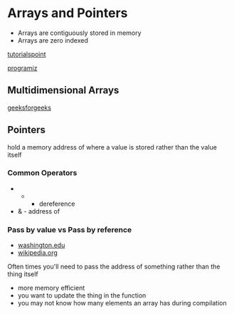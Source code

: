 # Arrays and Pointers
* Arrays are contiguously stored in memory
* Arrays are zero indexed

[tutorialspoint](https://www.tutorialspoint.com/cprogramming/c_arrays.htm)

[programiz](https://www.programiz.com/c-programming/c-pointers-arrays)

## Multidimensional Arrays
[geeksforgeeks](https://www.geeksforgeeks.org/multidimensional-arrays-c-cpp/)

## Pointers
hold a memory address of where a value is stored rather than the value itself

### Common Operators
* * - dereference
* & - address of

### Pass by value vs Pass by reference
* [washington.edu](https://courses.washington.edu/css342/zander/css332/passby.html)
* [wikipedia.org](https://en.wikipedia.org/wiki/Stack-based_memory_allocation)

Often times you'll need to pass the address of something rather than the thing itself
* more memory efficient
* you want to update the thing in the function
* you may not know how many elements an array has during compilation
